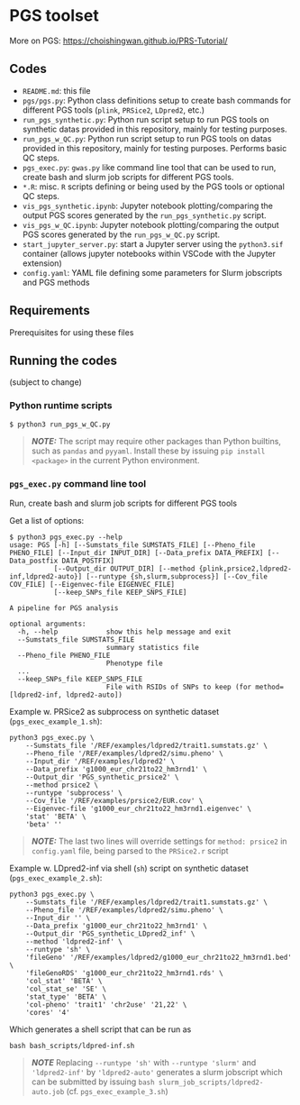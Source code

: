 # PGS toolset

More on PGS: https://choishingwan.github.io/PRS-Tutorial/

## Codes

- ``README.md``: this file
- ``pgs/pgs.py``: Python class definitions setup to create bash commands for different PGS tools (``plink``, ``PRSice2``, ``LDpred2``, etc.)
- ``run_pgs_synthetic.py``: Python run script setup to run PGS tools on synthetic datas provided in this repository, mainly for testing purposes.
- ``run_pgs_w_QC.py``: Python run script setup to run PGS tools on datas provided in this repository, mainly for testing purposes. Performs basic QC steps.
- ``pgs_exec.py``: ``gwas.py`` like command line tool that can be used to run, create bash and slurm job scripts for different PGS tools. 
- ``*.R``: misc. ``R`` scripts defining or being used by the PGS tools or optional QC steps. 
- ``vis_pgs_synthetic.ipynb``: Jupyter notebook plotting/comparing the output PGS scores generated by the ``run_pgs_synthetic.py`` script.
- ``vis_pgs_w_QC.ipynb``: Jupyter notebook plotting/comparing the output PGS scores generated by the ``run_pgs_w_QC.py`` script.
- ``start_jupyter_server.py``: start a Jupyter server using the ``python3.sif`` container (allows jupyter notebooks within VSCode with the Jupyter extension)
- ``config.yaml``: YAML file defining some parameters for Slurm jobscripts and PGS methods

## Requirements

Prerequisites for using these files

## Running the codes

(subject to change)

### Python runtime scripts
```
$ python3 run_pgs_w_QC.py
```

> **_NOTE:_**  The script may require other packages than Python builtins, such as ``pandas`` and ``pyyaml``. Install these by issuing ``pip install <package>`` in the current Python environment.


### ``pgs_exec.py`` command line tool 

Run, create bash and slurm job scripts for different PGS tools

Get a list of options:
```
$ python3 pgs_exec.py --help
usage: PGS [-h] [--Sumstats_file SUMSTATS_FILE] [--Pheno_file PHENO_FILE] [--Input_dir INPUT_DIR] [--Data_prefix DATA_PREFIX] [--Data_postfix DATA_POSTFIX]
           [--Output_dir OUTPUT_DIR] [--method {plink,prsice2,ldpred2-inf,ldpred2-auto}] [--runtype {sh,slurm,subprocess}] [--Cov_file COV_FILE] [--Eigenvec-file EIGENVEC_FILE]
           [--keep_SNPs_file KEEP_SNPS_FILE]

A pipeline for PGS analysis

optional arguments:
  -h, --help            show this help message and exit
  --Sumstats_file SUMSTATS_FILE
                        summary statistics file
  --Pheno_file PHENO_FILE
                        Phenotype file
  ...
  --keep_SNPs_file KEEP_SNPS_FILE
                        File with RSIDs of SNPs to keep (for method=[ldpred2-inf, ldpred2-auto])
```

Example w. PRSice2 as subprocess on synthetic dataset (``pgs_exec_example_1.sh``):
```
python3 pgs_exec.py \
    --Sumstats_file '/REF/examples/ldpred2/trait1.sumstats.gz' \
    --Pheno_file '/REF/examples/ldpred2/simu.pheno' \
    --Input_dir '/REF/examples/ldpred2' \
    --Data_prefix 'g1000_eur_chr21to22_hm3rnd1' \
    --Output_dir 'PGS_synthetic_prsice2' \
    --method prsice2 \
    --runtype 'subprocess' \
    --Cov_file '/REF/examples/prsice2/EUR.cov' \
    --Eigenvec-file 'g1000_eur_chr21to22_hm3rnd1.eigenvec' \
    'stat' 'BETA' \
    'beta' ''
```
> **_NOTE:_**  The last two lines will override settings for ``method: prsice2`` in ``config.yaml`` file, being parsed to the ``PRSice2.r`` script

Example w. LDpred2-inf via shell (``sh``) script on synthetic dataset (``pgs_exec_example_2.sh``):
```
python3 pgs_exec.py \
    --Sumstats_file '/REF/examples/ldpred2/trait1.sumstats.gz' \
    --Pheno_file '/REF/examples/ldpred2/simu.pheno' \
    --Input_dir '' \
    --Data_prefix 'g1000_eur_chr21to22_hm3rnd1' \
    --Output_dir 'PGS_synthetic_LDpred2_inf' \
    --method 'ldpred2-inf' \
    --runtype 'sh' \
    'fileGeno' '/REF/examples/ldpred2/g1000_eur_chr21to22_hm3rnd1.bed' \
    'fileGenoRDS' 'g1000_eur_chr21to22_hm3rnd1.rds' \
    'col_stat' 'BETA' \
    'col_stat_se' 'SE' \
    'stat_type' 'BETA' \
    'col-pheno' 'trait1' 'chr2use' '21,22' \
    'cores' '4'
```
Which generates a shell script that can be run as 
```
bash bash_scripts/ldpred-inf.sh
```

> **_NOTE_** Replacing ``--runtype 'sh'`` with ``--runtype 'slurm'`` and ``'ldpred2-inf'`` by ``'ldpred2-auto'`` generates a slurm jobscript which can be submitted by issuing ``bash slurm_job_scripts/ldpred2-auto.job`` (cf. ``pgs_exec_example_3.sh``)